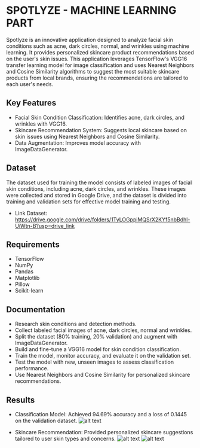 # SPOTLYZE - MACHINE LEARNING PART
Spotlyze is an innovative application designed to analyze facial skin conditions such as acne, dark circles, normal, and wrinkles using machine learning. It provides personalized skincare product recommendations based on the user's skin issues. This application leverages TensorFlow's VGG16 transfer learning model for image classification and uses Nearest Neighbors and Cosine Similarity algorithms to suggest the most suitable skincare products from local brands, ensuring the recommendations are tailored to each user's needs.
## Key Features
- Facial Skin Condition Classification: Identifies acne, dark circles, and wrinkles with VGG16.
- Skincare Recommendation System: Suggests local skincare based on skin issues using Nearest Neighbors and Cosine Similarity.
- Data Augmentation: Improves model accuracy with ImageDataGenerator.
## Dataset
The dataset used for training the model consists of labeled images of facial skin conditions, including acne, dark circles, and wrinkles. These images were collected and stored in Google Drive, and the dataset is divided into training and validation sets for effective model training and testing.
- Link Dataset: https://drive.google.com/drive/folders/1TyLOGppiMQSrX2KYf5nbBdhl-UiWtn-B?usp=drive_link 
## Requirements
- TensorFlow
- NumPy
- Pandas
- Matplotlib
- Pillow
- Scikit-learn
## Documentation
- Research skin conditions and detection methods.
- Collect labeled facial images of acne, dark circles, normal and wrinkles.
- Split the dataset (80% training, 20% validation) and augment with ImageDataGenerator.
- Build and fine-tune a VGG16 model for skin condition classification.
- Train the model, monitor accuracy, and evaluate it on the validation set.
- Test the model with new, unseen images to assess classification performance.
- Use Nearest Neighbors and Cosine Similarity for personalized skincare recommendations.
## Results
- Classification Model: Achieved 94.69% accuracy and a loss of 0.1445 on the validation dataset. 
![alt text](https://github.com/Spotlyze/Spotlyze-Machine-Learning/blob/main/Model/classification_result.jpg)

- Skincare Recommendation: Provided personalized skincare suggestions tailored to user skin types and concerns.
![alt text](https://github.com/Spotlyze/Spotlyze-Machine-Learning/blob/main/Model/skincare_recommendation.jpg)
![alt text](https://github.com/Spotlyze/Spotlyze-Machine-Learning/blob/main/Model/skincare_recommendation_result.jpg )
